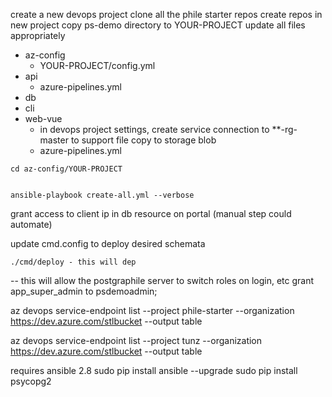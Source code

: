 

create a new devops project 
clone all the phile starter repos
create repos in new project
copy ps-demo directory to YOUR-PROJECT
update all files appropriately

- az-config
  - YOUR-PROJECT/config.yml
- api
  - azure-pipelines.yml
- db
- cli
- web-vue
  - in devops project settings, create service connection to **-rg-master to support file copy to storage blob
  - azure-pipelines.yml
```
cd az-config/YOUR-PROJECT


ansible-playbook create-all.yml --verbose
```

grant access to client ip in db resource on portal (manual step could automate)

update cmd.config to deploy desired schemata

```
./cmd/deploy - this will dep
```

-- this will allow the postgraphile server to switch roles on login, etc
grant app_super_admin to psdemoadmin;




az devops service-endpoint list --project phile-starter --organization https://dev.azure.com/stlbucket --output table

az devops service-endpoint list --project tunz --organization https://dev.azure.com/stlbucket --output table


requires ansible 2.8
sudo pip install ansible --upgrade
sudo pip install psycopg2
